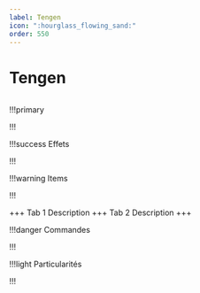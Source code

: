 ```yaml
---
label: Tengen
icon: ":hourglass_flowing_sand:"
order: 550
---
```


# Tengen

```txt

```

!!!primary

!!!

!!!success Effets

!!!

!!!warning Items

!!!

+++ Tab 1
Description
+++ Tab 2 
Description
+++

!!!danger Commandes

!!!

!!!light Particularités

!!!
